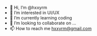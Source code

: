 - 👋 Hi, I’m @hxxyrm
- 👀 I’m interested in UI/UX 
- 🌱 I’m currently learning coding
- 💞️ I’m looking to collaborate on ...
- 📫 How to reach me hxxyrm@gmail.com

<!---
hxxyrm/hxxyrm is a ✨ special ✨ repository because its `README.md` (this file) appears on your GitHub profile.
You can click the Preview link to take a look at your changes.
--->
